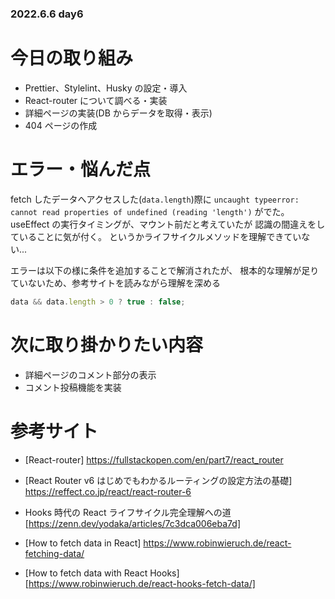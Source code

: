 ### 2022.6.6 day6

# 今日の取り組み

- Prettier、Stylelint、Husky の設定・導入
- React-router について調べる・実装
- 詳細ページの実装(DB からデータを取得・表示)
- 404 ページの作成

# エラー・悩んだ点

fetch したデータへアクセスした(`data.length`)際に
`uncaught typeerror: cannot read properties of undefined (reading 'length')` がでた。
useEffect の実行タイミングが、マウント前だと考えていたが 認識の間違えをしていることに気が付く。
というかライフサイクルメソッドを理解できていない...

エラーは以下の様に条件を追加することで解消されたが、
根本的な理解が足りていないため、参考サイトを読みながら理解を深める

```js
data && data.length > 0 ? true : false;
```

# 次に取り掛かりたい内容

- 詳細ページのコメント部分の表示
- コメント投稿機能を実装

# 参考サイト

- [React-router]
  https://fullstackopen.com/en/part7/react_router
- [React Router v6 はじめでもわかるルーティングの設定方法の基礎]
  https://reffect.co.jp/react/react-router-6

- Hooks 時代の React ライフサイクル完全理解への道
  [https://zenn.dev/yodaka/articles/7c3dca006eba7d]

- [How to fetch data in React]
  https://www.robinwieruch.de/react-fetching-data/

- [How to fetch data with React Hooks]
  [https://www.robinwieruch.de/react-hooks-fetch-data/]
